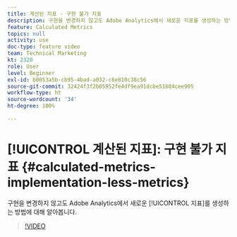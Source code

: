 ```yaml
---
title: 계산된 지표 - 구현 불가 지표
description: 구현을 변경하지 않고도 Adobe Analytics에서 새로운 지표를 생성하는 방법에 대해 알아봅니다.
feature: Calculated Metrics
topics: null
activity: use
doc-type: feature video
team: Technical Marketing
kt: 2320
role: User
level: Beginner
exl-id: b0053a5b-cb95-4bad-a032-c6e810c38c56
source-git-commit: 32424f3f2b05952fe4df9ea91dcbe51684cee905
workflow-type: ht
source-wordcount: '34'
ht-degree: 100%

---
```


# [!UICONTROL 계산된 지표]: 구현 불가 지표 {#calculated-metrics-implementation-less-metrics}

구현을 변경하지 않고도 Adobe Analytics에서 새로운 [!UICONTROL 지표]를 생성하는 방법에 대해 알아봅니다.

>[!VIDEO](https://video.tv.adobe.com/v/25407/?quality=12)
